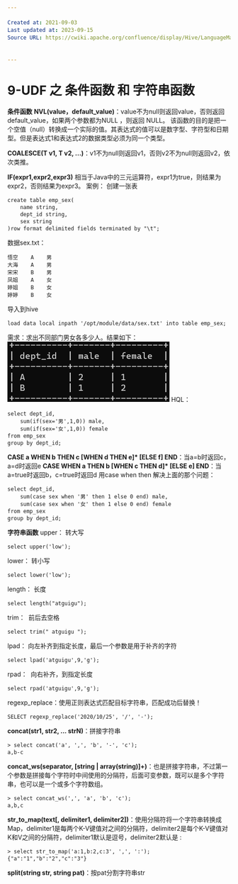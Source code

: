 ```yaml
---

Created at: 2021-09-03
Last updated at: 2023-09-15
Source URL: https://cwiki.apache.org/confluence/display/Hive/LanguageManual+UDF#LanguageManualUDF-CollectionFunctions


---
```


# 9-UDF 之 条件函数 和 字符串函数


**条件函数**
**NVL(value，default\_value)**：value不为null则返回value，否则返回default\_value，如果两个参数都为NULL ，则返回 NULL。
该函数的目的是把一个空值（null）转换成一个实际的值。其表达式的值可以是数字型、字符型和日期型。但是表达式1和表达式2的数据类型必须为同一个类型。

**COALESCE(T v1, T v2, ...)**：v1不为null则返回v1，否则v2不为null则返回v2，依次类推。

**IF(expr1,expr2,expr3)**
相当于Java中的三元运算符，expr1为true，则结果为expr2，否则结果为expr3。
案例：
创建一张表
```
create table emp_sex(
    name string,
    dept_id string,
    sex string
)row format delimited fields terminated by "\t";
```
数据sex.txt：
```
悟空    A    男
大海    A    男
宋宋    B    男
凤姐    A    女
婷姐    B    女
婷婷    B    女
```
导入到hive
```
load data local inpath '/opt/module/data/sex.txt' into table emp_sex;
```
需求：求出不同部门男女各多少人。结果如下：
![unknown_filename.png](./_resources/9-UDF_之_条件函数_和_字符串函数.resources/unknown_filename.png)
HQL：
```
select dept_id,
    sum(if(sex='男',1,0)) male,
    sum(if(sex='女',1,0)) female
from emp_sex
group by dept_id;
```

**CASE a WHEN b THEN c \[WHEN d THEN e\]\* \[ELSE f\] END**：当a=b时返回c，a=d时返回e
**CASE WHEN a THEN b \[WHEN c THEN d\]\* \[ELSE e\] END**：当a=true时返回b，c=true时返回d
用case when then 解决上面的那个问题：
```
select dept_id,
    sum(case sex when '男' then 1 else 0 end) male,
    sum(case sex when '女' then 1 else 0 end) female
from emp_sex
group by dept_id;
```

**字符串函数**
upper： 转大写
```
select upper('low');
```
lower： 转小写
```
select lower('low');
```
length： 长度
```
select length("atguigu");
```
trim：  前后去空格
```
select trim(" atguigu ");
```
lpad： 向左补齐到指定长度，最后一个参数是用于补齐的字符
```
select lpad('atguigu',9,'g');
```
rpad：  向右补齐，到指定长度
```
select rpad('atguigu',9,'g');
```
regexp\_replace：使用正则表达式匹配目标字符串，匹配成功后替换！
```
SELECT regexp_replace('2020/10/25', '/', '-');
```
**concat(str1, str2, ... strN)**：拼接字符串
```
> select concat('a', ',', 'b', '-', 'c');
a,b-c
```
**concat\_ws(separator, \[string | array(string)\]+)**：也是拼接字符串，不过第一个参数是拼接每个字符时中间使用的分隔符，后面可变参数，既可以是多个字符串，也可以是一个或多个字符数组。
```
> select concat_ws(',', 'a', 'b', 'c');
a,b,c
```
**str\_to\_map(text\[, delimiter1, delimiter2\])**：使用分隔符将一个字符串转换成Map，delimiter1是每两个K-V键值对之间的分隔符，delimiter2是每个K-V键值对K和V之间的分隔符，delimiter1默认是逗号，delimiter2默认是 : 
```
> select str_to_map('a:1,b:2,c:3', ',', ':');
{"a":"1","b":"2","c":"3"}
```
**split(string str, string pat)**：按pat分割字符串str

